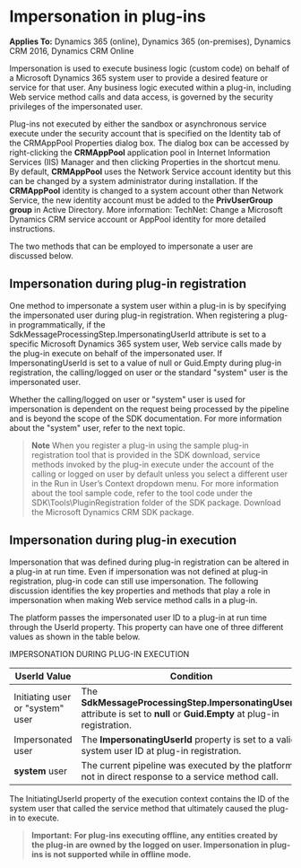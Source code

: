 # Impersonation in plug-ins

**Applies To:** Dynamics 365 (online), Dynamics 365 (on-premises), Dynamics CRM 2016, Dynamics CRM Online

Impersonation is used to execute business logic (custom code) on behalf of a Microsoft Dynamics 365 system user to provide a desired feature or service for that user. Any business logic executed within a plug-in, including Web service method calls and data access, is governed by the security privileges of the impersonated user.

Plug-ins not executed by either the sandbox or asynchronous service execute under the security account that is specified on the Identity tab of the CRMAppPool
Properties dialog box. The dialog box can be accessed by right-clicking the **CRMAppPool** application pool in Internet Information Services (IIS) Manager and then 
clicking Properties in the shortcut menu. By default, **CRMAppPool** uses the Network Service account identity but this can be changed by a system administrator 
during installation. If the **CRMAppPool** identity is changed to a system account other than Network Service, the new identity account must be added to the 
**PrivUserGroup group** in Active Directory. More information:  TechNet: Change a Microsoft Dynamics CRM service account or AppPool identity for more detailed 
instructions.

The two methods that can be employed to impersonate a user are discussed below.

## Impersonation during plug-in registration
One method to impersonate a system user within a plug-in is by specifying the impersonated user during plug-in registration. When registering a plug-in programmatically, if the SdkMessageProcessingStep.ImpersonatingUserId attribute is set to a specific Microsoft Dynamics 365 system user, Web service calls made by the plug-in execute on behalf of the impersonated user. If ImpersonatingUserId is set to a value of null or Guid.Empty during plug-in registration, the calling/logged on user or the standard "system" user is the impersonated user.

Whether the calling/logged on user or "system" user is used for impersonation is dependent on the request being processed by the pipeline and is beyond the scope of the SDK documentation. For more information about the "system" user, refer to the next topic.

 > **Note**
When you register a plug-in using the sample plug-in registration tool that is provided in the SDK download, service methods invoked by the plug-in execute under the account of the calling or logged on user by default unless you select a different user in the Run in User’s Context dropdown menu. For more information about the tool sample code, refer to the tool code under the SDK\Tools\PluginRegistration folder of the SDK package. Download the Microsoft Dynamics CRM SDK package.

## Impersonation during plug-in execution
Impersonation that was defined during plug-in registration can be altered in a plug-in at run time. Even if impersonation was not defined at plug-in registration, plug-in code can still use impersonation. The following discussion identifies the key properties and methods that play a role in impersonation when making Web service method calls in a plug-in.

The platform passes the impersonated user ID to a plug-in at run time through the UserId property. This property can have one of three different values as shown in the table below.

IMPERSONATION DURING PLUG-IN EXECUTION

UserId Value | Condition
--|--
Initiating user or "system" user | The **SdkMessageProcessingStep.ImpersonatingUserId** attribute is set to **null** or **Guid.Empty** at plug-in registration.
Impersonated user | The **ImpersonatingUserId** property is set to a valid system user ID at plug-in registration.
**system** user | The current pipeline was executed by the platform, not in direct response to a service method call.

The InitiatingUserId property of the execution context contains the ID of the system user that called the service method that ultimately caused the plug-in to execute.

 > **Important:**
**For plug-ins executing offline, any entities created by the plug-in are owned by the logged on user. Impersonation in plug-ins is not supported while in offline mode.**

